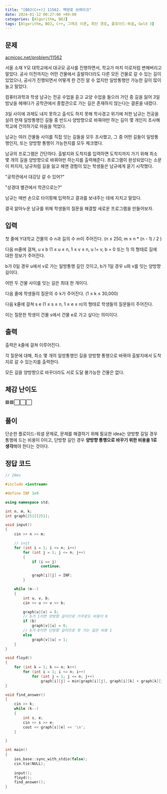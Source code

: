 ```yaml
---
title: "[BOJ(C++)] 11562. 백양로 브레이크"
date: 2024-01-12 00:27:00 +09:00
categories: [Algorithm, BOJ]
tags: [Algorithm, BOJ, C++, 그래프 이론, 최단 경로, 플로이드-워셜, Gold 3]
---
```

## **문제**
[acmicpc.net/problem/11562](https://www.acmicpc.net/problem/11562)
<br>

서울 소재 Y모 대학교에서 대규모 공사를 진행하면서, 학교가 마치 미로처럼 변해버리고 말았다. 공사 이전까지는 어떤 건물에서 출발하더라도 다른 모든 건물로 갈 수 있는 길이 있었으나, 공사가 진행되면서 어떻게 한 건진 알 수 없지만 일방통행만 가능한 길이 많이 늘고 말았다.

컴퓨터과학과 학생 남규는 전공 수업을 듣고 교양 수업을 들으러 가던 중 길을 잃어 3일 밤낮을 헤매다가 공학관에서 종합관으로 가는 길은 존재하지 않는다는 결론을 내렸다.

3일 사이에 과제도 내지 못하고 출석도 하지 못해 학사경고 위기에 처한 남규는 전공을 살려 현재 일방통행인 길들 중 반드시 양방향으로 바꿔야만 하는 길이 몇 개인지 조사해 학교에 건의하기로 마음을 먹었다.

남규는 여러 건물들 사이를 직접 잇는 길들을 모두 조사했고, 그 중 어떤 길들이 일방통행인지, 또는 양방향 통행이 가능한지를 모두 체크했다.

남규의 프로그램은 간단하다. 출발지와 도착지를 입력하면 도착지까지 가기 위해 최소 몇 개의 길을 양방향으로 바꿔야만 하는지를 출력해준다. 프로그램이 완성되었다는 소문이 퍼지자, 남규처럼 길을 잃고 헤맨 경험이 있는 학생들은 남규에게 묻기 시작했다.

"공학관에서 대강당 갈 수 있어?"

"상경대 별관에서 학관으로는?"

남규는 매번 손으로 타이핑해 입력하고 결과를 보내주는 데에 지치고 말았다.

결국 앓아누운 남규를 위해 학생들의 질문을 해결할 새로운 프로그램을 만들어보자.
<br>

## **입력**
첫 줄에 Y대학교 건물의 수 n과 길의 수 m이 주어진다. (n ≤ 250, m ≤ n * (n - 1) / 2 )

다음 m줄에 걸쳐, u v b (1 ≤ u ≤ n, 1 ≤ v ≤ n, u != v, b = 0 또는 1) 의 형태로 길에 대한 정보가 주어진다.

b가 0일 경우 u에서 v로 가는 일방통행 길인 것이고, b가 1일 경우 u와 v를 잇는 양방향 길이다.

어떤 두 건물 사이를 잇는 길은 최대 한 개이다.

다음 줄에 학생들의 질문의 수 k가 주어진다. (1 ≤ k ≤ 30,000)

다음 k줄에 걸쳐 s e (1 ≤ s ≤ n, 1 ≤ e ≤ n)의 형태로 학생들의 질문들이 주어진다.

이는 질문한 학생이 건물 s에서 건물 e로 가고 싶다는 의미이다.
<br>

## **출력**
출력은 k줄에 걸쳐 이루어진다.

각 질문에 대해, 최소 몇 개의 일방통행인 길을 양방향 통행으로 바꿔야 출발지에서 도착지로 갈 수 있는지를 출력한다.

모든 길을 양방향으로 바꾸더라도 서로 도달 불가능한 건물은 없다.
<br>

## **체감 난이도**
🟩🟩⬜⬜⬜
<br>

## **풀이**
단순한 플로이드-워셜 문제로, 문제를 해결하기 위해 필요한 idea는 양방향 길일 경우 통행에 드는 비용이 0이고, 단방향 길인 경우 **양방향 통행으로 바꾸기 위한 비용을 1로 생각**해야 한다는 것이다.
<br>

## **정답 코드**
```c++
// 28ms

#include <iostream>

#define INF 1e9

using namespace std;

int n, m, k;
int graph[251][251];

void input()
{
    cin >> n >> m;

    // init
    for (int i = 1; i <= n; i++)
        for (int j = 1; j <= n; j++)
        {
            if (i == j)
                continue;

            graph[i][j] = INF;
        }

    while (m--)
    {
        int u, v, b;
        cin >> u >> v >> b;

        graph[u][v] = 0;
        // b가 1이면 양방향 길이므로 거꾸로도 비용이 0
        if (b)
            graph[v][u] = 0;
        // b가 0이면 단방향 길이므로 못 가는 길은 비용 1
        else
            graph[v][u] = 1;
    }
}

void floyd()
{
    for (int k = 1; k <= n; k++)
        for (int i = 1; i <= n; i++)
            for (int j = 1; j <= n; j++)
                graph[i][j] = min(graph[i][j], graph[i][k] + graph[k][j]);
}

void find_answer()
{
    cin >> k;
    while (k--)
    {
        int s, e;
        cin >> s >> e;
        cout << graph[s][e] << '\n';
    }

}

int main()
{
    ios_base::sync_with_stdio(false);
    cin.tie(NULL);
    
    input();
    floyd();
    find_answer();
}
```